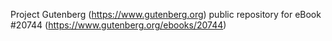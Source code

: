Project Gutenberg (https://www.gutenberg.org) public repository for eBook #20744 (https://www.gutenberg.org/ebooks/20744)
